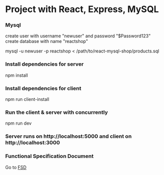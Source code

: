 # Project with React, Express, MySQL

### Mysql
create user with username  "newuser"  and password  "$Password123"                                                       
create database with name  "reactshop"

mysql -u newuser -p reactshop < /path/to/react-mysql-shop/products.sql 

### Install dependencies for server
npm install

### Install dependencies for client
npm run client-install

### Run the client & server with concurrently
npm run dev

### Server runs on http://localhost:5000 and client on http://localhost:3000

### Functional Specification Document
Go to  [FSD](https://docs.google.com/document/d/1ScTjC0TPUkKFHOnRSIoKOG10LRMOKcFBom0zeYezeqE/edit?usp=sharing)
